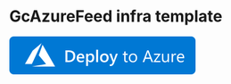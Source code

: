# GcAzureFeed infra template

[![Deploy to Azure](https://raw.githubusercontent.com/Azure/azure-quickstart-templates/master/1-CONTRIBUTION-GUIDE/images/deploytoazure.svg?sanitize=true)](https://portal.azure.com/#create/Microsoft.Template/uri/https%3A%2F%2Fraw.githubusercontent.com%2Fguardicode%2Fazure-templates%2Fmaster%2Fgc-azure-feed%2fazuredeploy.json)
